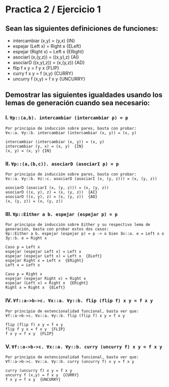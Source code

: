 # Practica 2 / Ejercicio 1  
## Sean las siguientes definiciones de funciones:
- intercambiar (x,y) = (y,x)  {IN}
- espejar (Left x) = Right x  {ELeft}
- espejar (Right x) = Left x  {ERight}
- asociarI (x,(y,z)) = ((x,y),z)  {AI}
- asociarD ((x,y),z)) = (x,(y,z))  {AD}
- flip f x y = f y x  {FLIP}
- curry f x y = f (x,y)  {CURRY}
- uncurry f (x,y) = f x y  {UNCURRY}
## Demostrar las siguientes igualdades usando los lemas de generación cuando sea necesario:  
### I. `∀p::(a,b). intercambiar (intercambiar p) = p`  
```
Por principio de inducción sobre pares, basta con probar:  
∀x::a. ∀y::b. intercambiar (intercambiar (x, y)) = (x, y)

intercambiar (intercambiar (x, y)) = (x, y)
intercambiar (y, x) = (x, y)  {IN}
(x, y) = (x, y) {IN}
```
### II. `∀p::(a,(b,c)). asociarD (asociarI p) = p`  
```
Por principio de inducción sobre pares, basta con probar:  
∀x::a. ∀y::b. ∀z::c. asociarD (asociarI (x, (y, z))) = (x, (y, z))

asociarD (asociarI (x, (y, z))) = (x, (y, z)) 
asociarD ((x, y), z) = (x, (y, z))  {AI}
asociarD ((x, y), z) = (x, (y, z))  {AD}
(x, (y, z)) = (x, (y, z))
```  
### III. `∀p::Either a b. espejar (espejar p) = p`  
```
Por principio de inducción sobre Either y su respectivo lema de generación, basta con probar estos dos casos:
∀p::Either a b. espejar (espejar p) = p -> o bien ∃x::a. e = Left x o ∃y::b. e = Right x

Caso p = Left x
espejar (espejar Left x) = Left x
espejar (espejar Left x) = Left x  {ELeft}
espejar Right x = Left x  {ERight}
Left x = Left x

Caso p = Right x
espejar (espejar Right x) = Right x
espejar (Left x) = Right x  {ERight}
Right x = Right x  {ELeft}
```
### IV. `∀f::a->b->c. ∀x::a. ∀y::b. flip (flip f) x y = f x y`  
```
Por principio de extencionalidad funcional, basta ver que:
∀f::a->b->c. ∀x::a. ∀y::b. flip (flip f) x y = f x y

flip (flip f) x y = f x y
flip f y x = f x y  {FLIP}
f x y = f x y  {FLIP}
```
### V. `∀f::a->b->c. ∀x::a. ∀y::b. curry (uncurry f) x y = f x y`  
```
Por principio de extencionalidad funcional, basta ver que:
∀f::a->b->c. ∀x::a. ∀y::b. curry (uncurry f) x y = f x y

curry (uncurry f) x y = f x y 
uncurry f (x,y) = f x y  {CURRY}
f x y = f x y  {UNCURRY}
```

